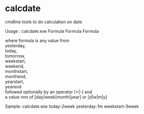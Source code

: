 # calcdate
cmdline tools to do calculation on date

Usage : calcdate.exe Formula Formula Formula  

where formula is any value from  
yesterday,  
today,  
tomorrow,  
weekstart,  
weekend,  
monthstart,  
monthend,  
yearstart,  
yearend  
followed optionally by an operator [+|-] and  
a value nnn of [day|week|month|year] or [d|w|m|y]  

Sample:
  calcdate.exe today-2week yesterday-1m weekstart-3week
